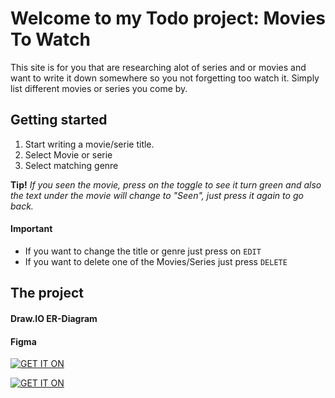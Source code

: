 

# Welcome to my Todo project: **Movies To Watch** #

This site is for you that are researching alot of series and or movies and want to write it down somewhere so you not forgetting too watch it. Simply list different movies or series you come by.

## Getting started ##
1. Start writing a movie/serie title.
2. Select Movie or serie
3. Select matching genre

**Tip!** *If you seen the movie, press on the toggle to see it turn green and also the text under the movie will change to "Seen", just press it again to go back.* 



#### Important ####
- If you want to change the title or genre just press on `EDIT`
- If you want to delete one of the Movies/Series  just press `DELETE`

## The project ##
#### Draw.IO ER-Diagram ####



#### Figma ####
 [![GET IT ON](https://gist.github.com/cxmeel/0dbc95191f239b631c3874f4ccf114e2/raw/figma_blue-compact.svg)](https://www.figma.com/proto/sUkx6qQcZKm3SRwoWq8tUV/U03---TODO-LIST?node-id=0-1&t=cXyTPyP4E3QLD335-1)
 
 [![GET IT ON](https://gist.github.com/cxmeel/0dbc95191f239b631c3874f4ccf114e2/raw/figma_green-compact.svg)](https://www.figma.com/design/sUkx6qQcZKm3SRwoWq8tUV/U03---TODO-LIST?node-id=0-1&t=cXyTPyP4E3QLD335-1)

